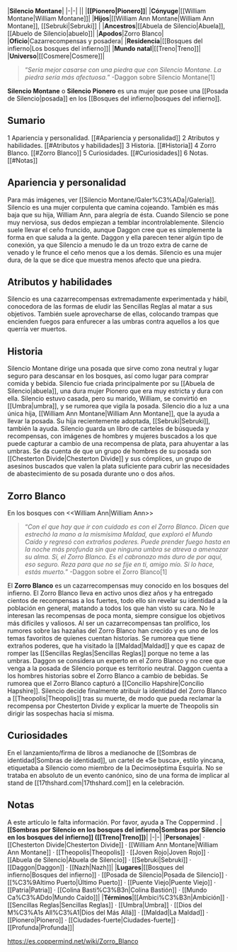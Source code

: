 

|**Silencio Montane**|
|-|-|
||
|**[[Pionero\|Pionero]]**|
|**Cónyuge**|[[William Montane\|William Montane]]|
|**Hijos**|[[William Ann Montane\|William Ann Montane]], [[Sebruki\|Sebruki]] |
|**Ancestros**|[[Abuela de Silencio\|Abuela]], [[Abuelo de Silencio\|abuelo]]|
|**Apodos**|Zorro Blanco|
|**Oficio**|Cazarrecompensas y posadera|
|**Residencia**|[[Bosques del infierno\|Los bosques del infierno]]|
|**Mundo natal**|[[Treno\|Treno]]|
|**Universo**|[[Cosmere\|Cosmere]]|

>“*Sería mejor casarse con una piedra que con Silencio Montane. La piedra sería más afectuosa.*”
\-Daggon sobre Silencio Montane[1]


**Silencio Montane** o **Silencio Pionero** es una mujer que posee una [[Posada de Silencio\|posada]] en los [[Bosques del infierno\|bosques del infierno]].

## Sumario

1 Apariencia y personalidad. [[#Apariencia y personalidad]] 
2 Atributos y habilidades. [[#Atributos y habilidades]] 
3 Historia. [[#Historia]] 
4 Zorro Blanco. [[#Zorro Blanco]] 
5 Curiosidades. [[#Curiosidades]] 
6 Notas. [[#Notas]] 


## Apariencia y personalidad
 
Para más imágenes, ver [[Silencio Montane/Galer%C3%ADa\|/Galería]].
Silencio es una mujer corpulenta que camina cojeando. También es más baja que su hija, William Ann, para alegría de ésta. Cuando Silencio se pone muy nerviosa, sus dedos empiezan a temblar incontrolablemente.
Silencio suele llevar el ceño fruncido, aunque Daggon cree que es simplemente la forma en que saluda a la gente. Daggon y ella parecen tener algún tipo de conexión, ya que Silencio a menudo le da un trozo extra de carne de venado y le frunce el ceño menos que a los demás. Silencio es una mujer dura, de la que se dice que muestra menos afecto que una piedra.

## Atributos y habilidades
Silencio es una cazarrecompensas extremadamente experimentada y hábil, conocedora de las formas de eludir las Sencillas Reglas al matar a sus objetivos. También suele aprovecharse de ellas, colocando trampas que encienden fuegos para enfurecer a las umbras contra aquellos a los que querría ver muertos.

## Historia
Silencio Montane dirige una posada que sirve como zona neutral y lugar seguro para descansar en los bosques, así como lugar para comprar comida y bebida.
Silencio fue criada principalmente por su [[Abuela de Silencio\|abuela]], una dura mujer Pionero que era muy estricta y dura con ella. Silencio estuvo casada, pero su marido, William, se convirtió en [[Umbra\|umbra]], y se rumorea que vigila la posada.
Silencio dio a luz a una única hija, [[William Ann Montane\|William Ann Montane]], que la ayuda a llevar la posada. Su hija recientemente adoptada, [[Sebruki\|Sebruki]], también la ayuda.
Silencio guarda un libro de carteles de búsqueda y recompensas, con imágenes de hombres y mujeres buscados a los que puede capturar a cambio de una recompensa de plata, para ahuyentar a las umbras. Se da cuenta de que un grupo de hombres de su posada son [[Chesterton Divide\|Chesterton Divide]] y sus cómplices, un grupo de asesinos buscados que valen la plata suficiente para cubrir las necesidades de abastecimiento de su posada durante uno o dos años.

## Zorro Blanco
  En los bosques con <<William Ann\|William Ann>>
>“*Con el que hay que ir con cuidado es con el Zorro Blanco. Dicen que estrechó la mano a la mismísima Maldad, que exploró el Mundo Caído y regresó con extraños poderes. Puede prender fuego hasta en la noche más profunda sin que ninguna umbra se atreva a amenazar su alma. Sí, el Zorro Blanco. Es el cabronazo más duro de por aquí, eso seguro. Reza para que no se fije en ti, amigo mío. Si lo hace, estás muerto.*”
\-Daggon sobre el Zorro Blanco[1]


El **Zorro Blanco** es un cazarrecompensas muy conocido en los bosques del infierno.
El Zorro Blanco lleva en activo unos diez años y ha entregado cientos de recompensas a los fuertes, todo ello sin revelar su identidad a la población en general, matando a todos los que han visto su cara. No le interesan las recompensas de poca monta, siempre consigue los objetivos más difíciles y valiosos.
Al ser un cazarrecompensas tan prolífico, los rumores sobre las hazañas del Zorro Blanco han crecido y es uno de los temas favoritos de quienes cuentan historias. Se rumorea que tiene extraños poderes, que ha visitado la [[Maldad\|Maldad]] y que es capaz de romper las [[Sencillas Reglas\|Sencillas Reglas]] porque no teme a las umbras. Daggon se considera un experto en el Zorro Blanco y no cree que venga a la posada de Silencio porque es territorio neutral. Daggon cuenta a los hombres historias sobre el Zorro Blanco a cambio de bebidas.
Se rumorea que el Zorro Blanco capturó a [[Concilio Hapshire\|Concilio Hapshire]].
Silencio decide finalmente atribuir la identidad del Zorro Blanco a [[Theopolis\|Theopolis]] tras su muerte, de modo que pueda reclamar la recompensa por Chesterton Divide y explicar la muerte de Theopolis sin dirigir las sospechas hacia sí misma.

## Curiosidades
En el lanzamiento/firma de libros a medianoche de [[Sombras de identidad\|Sombras de identidad]], un cartel de «Se busca», estilo yincana, etiquetaba a Silencio como miembro de la Decimoséptima Esquirla. No se trataba en absoluto de un evento canónico, sino de una forma de implicar al stand de [[17thshard.com\|17thshard.com]] en la celebración.
## Notas

A este artículo le falta información. Por favor, ayuda a The Coppermind .
|**[[Sombras por Silencio en los bosques del infierno\|Sombras por Silencio en los bosques del infierno]] ([[Treno\|Treno]])**|
|-|-|
|**Personajes**| · [[Chesterton Divide\|Chesterton Divide]] · [[William Ann Montane\|William Ann Montane]] · [[Theopolis\|Theopolis]] · [[Joven Rojo\|Joven Rojo]] · [[Abuela de Silencio\|Abuela de Silencio]] · [[Sebruki\|Sebruki]] · [[Daggon\|Daggon]] · [[Nazh\|Nazh]]|
|**Lugares**|[[Bosques del infierno\|Bosques del infierno]] · [[Posada de Silencio\|Posada de Silencio]] · [[%C3%9Altimo Puerto\|Último Puerto]] · [[Puente Viejo\|Puente Viejo]] · [[Patria\|Patria]] · [[Colina Basti%C3%B3n\|Colina Bastión]] · [[Mundo Ca%C3%ADdo\|Mundo Caído]]|
|**Términos**|[[Ambici%C3%B3n\|Ambición]] · [[Sencillas Reglas\|Sencillas Reglas]] · [[Umbra\|Umbra]] · [[Dios del M%C3%A1s All%C3%A1\|Dios del Más Allá]] · [[Maldad\|La Maldad]] · [[Pionero\|Pionero]] · [[Ciudades-fuerte\|Ciudades-fuerte]] · [[Profunda\|Profunda]]|



https://es.coppermind.net/wiki/Zorro_Blanco